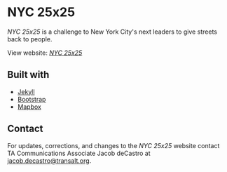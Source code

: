 # NYC 25x25

_NYC 25x25_ is a challenge to New York City's next leaders to give streets back to people.

View website: _[NYC 25x25](https://nyc25x25.org)_

## Built with

- [Jekyll](https://jekyllrb.com)
- [Bootstrap](https://getbootstrap.com)
- [Mapbox](https://www.mapbox.com)

## Contact

For updates, corrections, and changes to the _NYC 25x25_ website contact TA Communications Associate Jacob deCastro at <a href="mailto:jacob.decastro@transalt.org">jacob.decastro@transalt.org</a>.
